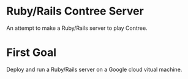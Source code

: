 # Ruby/Rails Contree Server

An attempt to make a Ruby/Rails server to play Contree.

# First Goal

Deploy and run a Ruby/Rails server on a Google cloud vitual machine.
